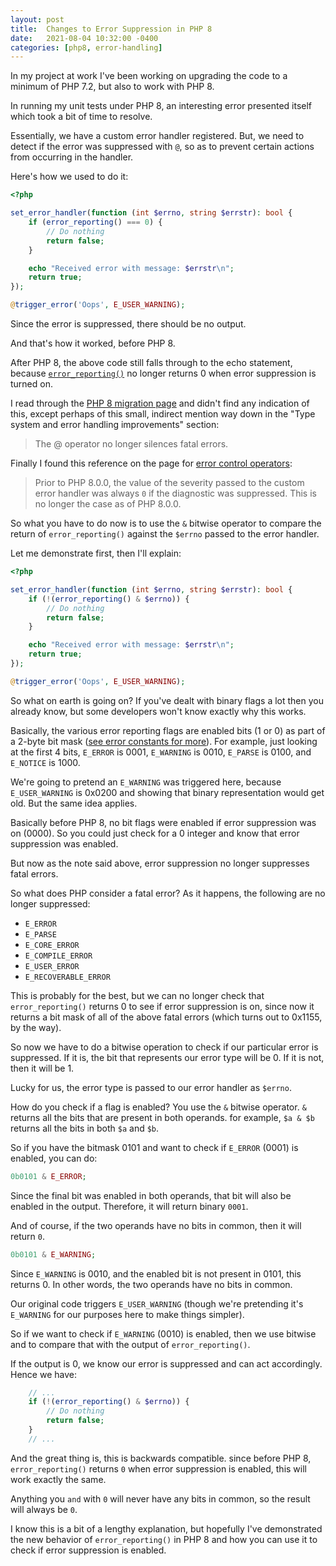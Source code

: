 ```yaml
---
layout: post
title:  Changes to Error Suppression in PHP 8
date:   2021-08-04 10:32:00 -0400
categories: [php8, error-handling]
---
```


In my project at work I've been working on upgrading the code to a minimum of PHP 7.2, but also to work with PHP 8.

In running my unit tests under PHP 8, an interesting error presented itself which took a bit of time to resolve.

Essentially, we have a custom error handler registered. But, we need to detect if the error was suppressed with `@`, so as to prevent certain actions from occurring in the handler.

Here's how we used to do it:

```php
<?php

set_error_handler(function (int $errno, string $errstr): bool {
    if (error_reporting() === 0) {
        // Do nothing
        return false;
    }

    echo "Received error with message: $errstr\n";
    return true;
});

@trigger_error('Oops', E_USER_WARNING);
```

Since the error is suppressed, there should be no output.

And that's how it worked, before PHP 8.

After PHP 8, the above code still falls through to the echo statement, because [`error_reporting()`][error reporting] no longer returns 0 when error suppression is turned on.

I read through the [PHP 8 migration page][PHP 8 migration] and didn't find any indication of this, except perhaps of this small, indirect mention way down in the "Type system and error handling improvements" section:

> The @ operator no longer silences fatal errors.

Finally I found this reference on the page for [error control operators]:

> Prior to PHP 8.0.0, the value of the severity passed to the custom error handler was always `0` if the diagnostic was suppressed. This is no longer the case as of PHP 8.0.0.

So what you have to do now is to use the `&` bitwise operator to compare the return of `error_reporting()` against the `$errno` passed to the error handler.

Let me demonstrate first, then I'll explain:

```php
<?php

set_error_handler(function (int $errno, string $errstr): bool {
    if (!(error_reporting() & $errno)) {
        // Do nothing
        return false;
    }

    echo "Received error with message: $errstr\n";
    return true;
});

@trigger_error('Oops', E_USER_WARNING);
```

So what on earth is going on? If you've dealt with binary flags a lot then you already know, but some developers won't know exactly why this works.

Basically, the various error reporting flags are enabled bits (1 or 0) as part of a 2-byte bit mask ([see error constants for more][error constants]). For example, just looking at the first 4 bits, `E_ERROR` is 0001, `E_WARNING` is 0010, `E_PARSE` is 0100, and `E_NOTICE` is 1000.

We're going to pretend an `E_WARNING` was triggered here, because `E_USER_WARNING` is 0x0200 and showing that binary representation would get old. But the same idea applies.

Basically before PHP 8, no bit flags were enabled if error suppression was on (0000). So you could just check for a 0 integer and know that error suppression was enabled.

But now as the note said above, error suppression no longer suppresses fatal errors.

So what does PHP consider a fatal error? As it happens, the following are no longer suppressed:

* `E_ERROR`
* `E_PARSE`
* `E_CORE_ERROR`
* `E_COMPILE_ERROR`
* `E_USER_ERROR`
* `E_RECOVERABLE_ERROR`

This is probably for the best, but we can no longer check that `error_reporting()` returns 0 to see if error suppression is on, since now it returns a bit mask of all of the above fatal errors (which turns out to 0x1155, by the way).

So now we have to do a bitwise operation to check if our particular error is suppressed. If it is, the bit that represents our error type will be 0. If it is not, then it will be 1.

Lucky for us, the error type is passed to our error handler as `$errno`.

How do you check if a flag is enabled? You use the `&` bitwise operator. `&` returns all the bits that are present in both operands. for example, `$a & $b` returns all the bits in both `$a` and `$b`.

So if you have the bitmask 0101 and want to check if `E_ERROR` (0001) is enabled, you can do:

```php
0b0101 & E_ERROR;
```

Since the final bit was enabled in both operands, that bit will also be enabled in the output. Therefore, it will return binary `0001`.

And of course, if the two operands have no bits in common, then it will return `0`.

```php
0b0101 & E_WARNING;
```

Since `E_WARNING` is 0010, and the enabled bit is not present in 0101, this returns 0. In other words, the two operands have no bits in common.

Our original code triggers `E_USER_WARNING` (though we're pretending it's `E_WARNING` for our purposes here to make things simpler).

So if we want to check if `E_WARNING` (0010) is enabled, then we use bitwise and to compare that with the output of `error_reporting()`.

If the output is 0, we know our error is suppressed and can act accordingly. Hence we have:
```php
    // ...
    if (!(error_reporting() & $errno)) {
        // Do nothing
        return false;
    }
    // ...
```

And the great thing is, this is backwards compatible. since before PHP 8, `error_reporting()` returns `0` when error suppression is enabled, this will work exactly the same.

Anything you `and` with `0` will never have any bits in common, so the result will always be `0`.

I know this is a bit of a lengthy explanation, but hopefully I've demonstrated the new behavior of `error_reporting()` in PHP 8 and how you can use it to check if error suppression is enabled.

[error reporting]: https://www.php.net/manual/en/function.error-reporting.php
[PHP 8 migration]: https://www.php.net/releases/8.0/en.php
[error control operators]: https://www.php.net/manual/en/language.operators.errorcontrol.php
[error constants]: https://www.php.net/manual/en/errorfunc.constants.php
